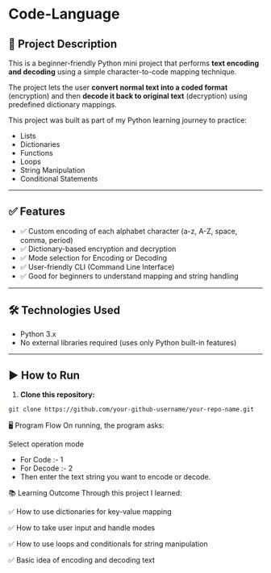 # Code-Language
    
## 📌 Project Description

This is a beginner-friendly Python mini project that performs **text encoding and decoding** using a simple character-to-code mapping technique.

The project lets the user **convert normal text into a coded format** (encryption) and then **decode it back to original text** (decryption) using predefined dictionary mappings.

This project was built as part of my Python learning journey to practice:

- Lists
- Dictionaries
- Functions
- Loops
- String Manipulation
- Conditional Statements

---

## ✅ Features

- ✅ Custom encoding of each alphabet character (a-z, A-Z, space, comma, period)
- ✅ Dictionary-based encryption and decryption
- ✅ Mode selection for Encoding or Decoding
- ✅ User-friendly CLI (Command Line Interface)
- ✅ Good for beginners to understand mapping and string handling

---

## 🛠️ Technologies Used

- Python 3.x
- No external libraries required (uses only Python built-in features)

---

## ▶️ How to Run

1. **Clone this repository:**

```bash
git clone https://github.com/your-github-username/your-repo-name.git
```

🖥️ Program Flow
On running, the program asks:

Select operation mode 
- For Code :- 1 
- For Decode :- 2
- Then enter the text string you want to encode or decode.

  
📚 Learning Outcome
Through this project I learned:

✅ How to use dictionaries for key-value mapping

✅ How to take user input and handle modes

✅ How to use loops and conditionals for string manipulation

✅ Basic idea of encoding and decoding text
